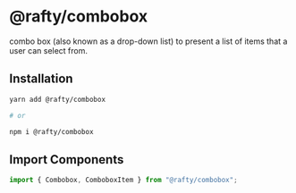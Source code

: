 # @rafty/combobox

combo box (also known as a drop-down list) to present a list of items that a user can select from.

## Installation

```sh
yarn add @rafty/combobox

# or

npm i @rafty/combobox
```

## Import Components

```jsx
import { Combobox, ComboboxItem } from "@rafty/combobox";
```
